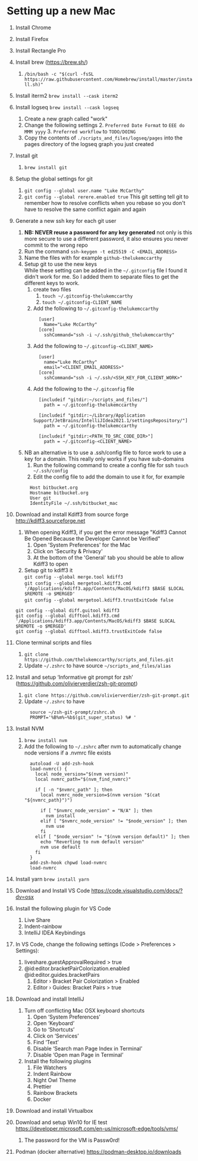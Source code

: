 # Setting up a new Mac

1. Install Chrome
1. Install Firefox
1. Install Rectangle Pro
1. Install brew (https://brew.sh/)
    1. `/bin/bash -c "$(curl -fsSL https://raw.githubusercontent.com/Homebrew/install/master/install.sh)"`
2. Install iterm2 ```brew install --cask iterm2```
3. Install logseq ```brew install --cask logseq```
   1. Create a new graph called "work"
   2. Change the following settings
      2. ```Preferred Date Format``` to ```EEE do MMM yyyy```
      3. ```Preferred workflow``` to ```TODO/DOING```
   5. Copy the contents of `./scripts_and_files/logseq/pages` into the pages directory of the logseq graph you just created
3. Install git
    1. `brew install git`
4. Setup the global settings for git  
    1. `git config --global user.name "Luke McCarthy"`
    1. `git config --global rerere.enabled true` This git setting tell git to remember how to resolve conflicts when you rebase so you don't have to resolve the same conflict again and again  
5. Generate a new ssh key for each git user  
    1. **NB: NEVER reuse a password for any key generated** not only is this more secure to use a different password, it also ensures you never commit to the wrong repo  
    1. Run the command `ssh-keygen -t ed25519 -C <EMAIL_ADDRESS>`  
    1. Name the files with <serviceName-accountName> for example `github-thelukemccarthy`  
    1. Setup git to use the new keys  
    While these setting can be added in the `~/.gitconfig` file I found it didn't work for me. So I added them to separate files to get the different keys to work.  
        1. create two files  
            1. `touch ~/.gitconfig-thelukemccarthy`
            1. `touch ~/.gitconfig-CLIENT_NAME`  
        1. Add the following to `~/.gitconfig-thelukemccarthy`
            ```
              [user]
                Name="Luke McCarthy"
              [core]
                sshCommand="ssh -i ~/.ssh/github_thelukemccarthy"
            ```
        1. Add the following to `~/.gitconfig-<CLIENT_NAME>`  
            ```
              [user]
                name="Luke McCarthy"
                email="<CLIENT_EMAIL_ADDRESS>"
              [core]
                sshCommand="ssh -i ~/.ssh/<SSH_KEY_FOR_CLIENT_WORK>"
            ```   
        1. Add the following to the ```~/.gitconfig``` file  
            ```  
              [includeif "gitdir:~/scripts_and_files/"]  
                path = ~/.gitconfig-thelukemccarthy  

              [includeif "gitdir:~/Library/Application Support/JetBrains/IntelliJIdea2021.1/settingsRepository/"]
                path = ~/.gitconfig-thelukemccarthy  
                
              [includeif "gitdir:<PATH_TO_SRC_CODE_DIR>"]  
                path = ~/.gitconfig-<CLIENT_NAME>  
            ```  
      1. NB an alternative is to use a .ssh/config file to force work to use a key for a domain. This really only works if you have sub-domains  
          1. Run the following command to create a config file for ssh ```touch ~/.ssh/config```  
          1. Edit the config file to add the domain to use it for, for example  
            ```
              Host bitbucket.org
              Hostname bitbucket.org
              User git
              IdentityFile ~/.ssh/bitbucket_mac
            ```
6. Download and install Kdiff3 from source forge http://kdiff3.sourceforge.net
    1. When opening Kdiff3, if you get the error message "Kdiff3 Cannot Be Opened Because the Developer Cannot be Verified"
        1. Open 'System Preferences' for the Mac
        1. Click on 'Security & Privacy'
        1. At the bottom of the 'General' tab you should be able to allow Kdiff3 to open
    1. Setup git to kdiff3 it  
    `git config --global merge.tool kdiff3`  
    `git config --global mergetool.kdiff3.cmd '/Applications/kdiff3.app/Contents/MacOS/kdiff3 $BASE $LOCAL $REMOTE -o $MERGED'`  
    `git config --global mergetool.kdiff3.trustExitCode false`  
		  
    `git config --global diff.guitool kdiff3`  
    `git config --global difftool.kdiff3.cmd '/Applications/kdiff3.app/Contents/MacOS/kdiff3 $BASE $LOCAL $REMOTE -o $MERGED'`  
    `git config --global difftool.kdiff3.trustExitCode false`  
7. Clone terminal scripts and files
    1. `git clone https://github.com/thelukemccarthy/scripts_and_files.git`
    1. Update `~/.zshrc` to have source `~/scripts_and_files/alias`
8. Install and setup ‘Informative git prompt for zsh’ (https://github.com/olivierverdier/zsh-git-prompt) 
    1. `git clone https://github.com/olivierverdier/zsh-git-prompt.git`
    1. Update `~/.zshrc` to have 
        ```
          source ~/zsh-git-prompt/zshrc.sh
          PROMPT='%B%m%~%b$(git_super_status) %# '
        ```
9. Install NVM 
    1. `brew install nvm`
    1. Add the following to `~/.zshrc` after nvm to automatically change node versions if a .nvmrc file exists
        ``` shell script 
          autoload -U add-zsh-hook
          load-nvmrc() {
            local node_version="$(nvm version)"
            local nvmrc_path="$(nvm_find_nvmrc)"
          
            if [ -n "$nvmrc_path" ]; then
              local nvmrc_node_version=$(nvm version "$(cat "${nvmrc_path}")")
          
              if [ "$nvmrc_node_version" = "N/A" ]; then
                nvm install
              elif [ "$nvmrc_node_version" != "$node_version" ]; then
                nvm use
              fi
            elif [ "$node_version" != "$(nvm version default)" ]; then
              echo "Reverting to nvm default version"
              nvm use default
            fi
          }
          add-zsh-hook chpwd load-nvmrc
          load-nvmrc
        ```
10. Install yarn `brew install yarn`
11. Download and Install VS Code <https://code.visualstudio.com/docs/?dv=osx>
12. Install the following plugin for VS Code 
     1. Live Share
     1. Indent-rainbow
     1. IntelliJ IDEA Keybindings
13. In VS Code, change the following settings (Code > Preferences > Settings):
     1. liveshare.guestApprovalRequired > true
     1. @id:editor.bracketPairColorization.enabled @id:editor.guides.bracketPairs
         1. Editor › Bracket Pair Colorization > Enabled
         1. Editor › Guides: Bracket Pairs > true
14. Download and install IntelliJ
     1. Turn off conflicting Mac OSX keyboard shortcuts
         1. Open ‘System Preferences’
         1. Open ‘Keyboard’
         1. Go to  ‘Shortcuts’
         1. Click on ‘Services’
         1. Find ‘Text’
         1. Disable ‘Search man Page Index in Terminal’
         1. Disable ‘Open man Page in Terminal’
     1. Install the following plugins
         1. File Watchers
         1. Indent Rainbow
         1. Night Owl Theme
         1. Prettier
         1. Rainbow Brackets
         1. Docker
15. Download and install Virtualbox
16. Download and setup Win10 for IE test <https://developer.microsoft.com/en-us/microsoft-edge/tools/vms/>
     1. The password for the VM is Passw0rd!
17. Podman (docker alternative) <https://podman-desktop.io/downloads>
